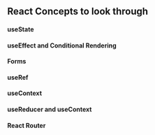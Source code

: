 ## React Concepts to look through

#### useState

#### useEffect and Conditional Rendering

#### Forms

#### useRef

#### useContext

#### useReducer and useContext

#### React Router
